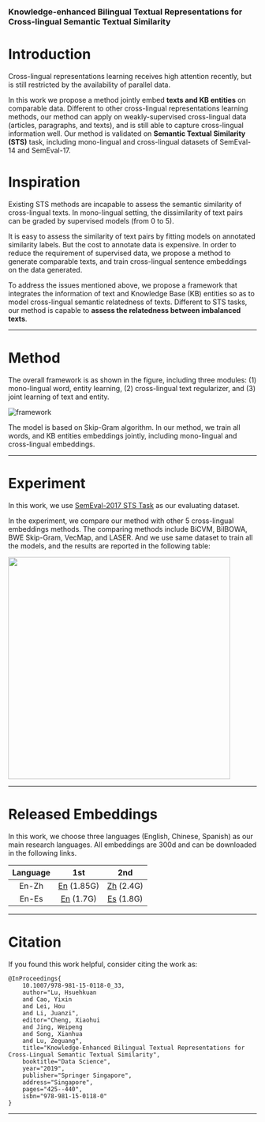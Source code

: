 ### Knowledge-enhanced Bilingual Textual Representations for Cross-lingual Semantic Textual Similarity

# Introduction

Cross-lingual representations learning receives high attention recently, but is still restricted by the availability of parallel data. 

In this work we propose a method jointly embed **texts and KB entities** on comparable data. Different to other cross-lingual representations learning methods, our method can apply on weakly-supervised cross-lingual data (articles, paragraphs, and texts), and is still able to capture cross-lingual information well. Our method is validated on **Semantic Textual Similarity (STS)** task, including mono-lingual and cross-lingual datasets of SemEval-14 and SemEval-17.

# Inspiration

Existing STS methods are incapable to assess the semantic similarity of cross-lingual texts. In mono-lingual setting, the dissimilarity of text pairs can be graded by supervised models (from 0 to 5).

It is easy to assess the similarity of text pairs by fitting models on annotated similarity labels. But the cost to annotate data is expensive. In order to reduce the requirement of supervised data, we propose a method to generate comparable texts, and train cross-lingual sentence embeddings on the data generated.

To address the issues mentioned above, we propose a framework that integrates the information of text and Knowledge Base (KB) entities so as to model cross-lingual semantic relatedness of texts. Different to STS tasks, our method is capable to **assess the relatedness between imbalanced texts**.

---

# Method

The overall framework is as shown in the figure, including three modules: (1) mono-lingual word, entity learning, (2) cross-lingual text regularizer, and (3) joint learning of text and entity.

![framework](https://github.com/hsuehkuan-lu/KEBTR/blob/master/framework.png)

The model is based on Skip-Gram algorithm. In our method, we train all words, and KB entities embeddings jointly, including mono-lingual and cross-lingual embeddings. 

---

# Experiment

In this work, we use [SemEval-2017 STS Task](http://alt.qcri.org/semeval2017/task1/) as our evaluating dataset.

In the experiment, we compare our method with other 5 cross-lingual embeddings methods. The comparing methods include BiCVM, BilBOWA, BWE Skip-Gram, VecMap, and LASER. And we use same dataset to train all the models, and the results are reported in the following table:

<img src="https://github.com/hsuehkuan-lu/KEBTR/blob/master/experiment.png" width="450">

---

# Released Embeddings

In this work, we choose three languages (English, Chinese, Spanish) as our main research languages. All embeddings are 300d and can be downloaded in the following links.

Language | 1st  | 2nd
 :---: | :---: | :---:
  En-Zh | [En](https://drive.google.com/open?id=1yLoYLbJHcYbDassVyEEVc2oY_pQ2zu-m) (1.85G) | [Zh](https://drive.google.com/open?id=1pVlW7CPapJnO08tGGbILSoaONvG1xD73) (2.4G)
  En-Es | [En](https://drive.google.com/open?id=1iZVP-UxY-3phNYt_dhBw7D34-YWaOD10) (1.7G) | [Es](https://drive.google.com/open?id=1m6e2YnYixWihHTIXKpVrgycHO7ppVN8Z) (1.8G)
  
---

# Citation

If you found this work helpful, consider citing the work as:

```
@InProceedings{
	10.1007/978-981-15-0118-0_33,
	author="Lu, Hsuehkuan
	and Cao, Yixin
	and Lei, Hou
	and Li, Juanzi",
	editor="Cheng, Xiaohui
	and Jing, Weipeng
	and Song, Xianhua
	and Lu, Zeguang",
	title="Knowledge-Enhanced Bilingual Textual Representations for Cross-Lingual Semantic Textual Similarity",
	booktitle="Data Science",
	year="2019",
	publisher="Springer Singapore",
	address="Singapore",
	pages="425--440",
	isbn="978-981-15-0118-0"
}
```

---